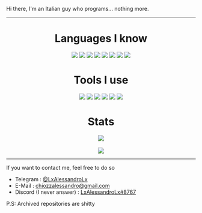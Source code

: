 Hi there, I'm an Italian guy who programs... nothing more.

---

<h1 align="center">Languages I know</h1>
<div align="center">
  <img src="https://img.shields.io/badge/c++-%2300599C.svg?style=for-the-badge&logo=c%2B%2B&logoColor=white"/>
  <img src="https://img.shields.io/badge/lua-%232C2D72.svg?style=for-the-badge&logo=lua&logoColor=white"/>
  <img src="https://img.shields.io/badge/c-%2300599C.svg?style=for-the-badge&logo=c&logoColor=white"/>
  <img src="https://img.shields.io/badge/python-3670A0?style=for-the-badge&logo=python&logoColor=ffdd54"/>
  <img src="https://img.shields.io/badge/markdown-%23000000.svg?style=for-the-badge&logo=markdown&logoColor=white"/>
  <img src="https://img.shields.io/badge/HTML5-E34F26?style=for-the-badge&logo=html5&logoColor=white"/>
  <img src="https://img.shields.io/badge/latex-%23008080.svg?style=for-the-badge&logo=latex&logoColor=white"/>
  <img src="https://img.shields.io/badge/shell_script-%23121011.svg?style=for-the-badge&logo=gnu-bash&logoColor=white"/>

</div>
<h1 align="center">Tools I use</h1>
<div align="center">
  <img src="https://img.shields.io/badge/github-%23121011.svg?style=for-the-badge&logo=github&logoColor=white"/>
  <img src="https://img.shields.io/badge/Debian-D70A53?style=for-the-badge&logo=debian&logoColor=white"/>
  <img src="https://img.shields.io/badge/Linux-FCC624?style=for-the-badge&logo=linux&logoColor=black"/>
  <img src="https://img.shields.io/badge/Firefox-FF7139?style=for-the-badge&logo=Firefox-Browser&logoColor=white"/>
  <img src="https://img.shields.io/badge/VIM-%2311AB00.svg?style=for-the-badge&logo=vim&logoColor=white"/>
  <img src="https://img.shields.io/badge/Visual%20Studio%20Code-0078d7.svg?style=for-the-badge&logo=visual-studio-code&logoColor=white"/>
</div>

<h1 align="center">Stats</h1>
<div align="center">
  <img src="https://github-readme-stats.vercel.app/api?username=LxAlessandroLx&theme=github_dark" />
  <br></br>
  <img src="https://github-readme-stats.vercel.app/api/top-langs/?username=LxAlessandroLx&theme=github_dark" />
</div>

---

If you want to contact me, feel free to do so

- Telegram : [@LxAlessandroLx](https://t.me/LxAlessandroLx)
- E-Mail : [chiozzalessandro@gmail.com](mailto:chiozzalessandro@gmail.com)
- Discord (I never answer) : [LxAlessandroLx#8767](https://discord.com/channels/@me)

P.S: Archived repositories are shitty
